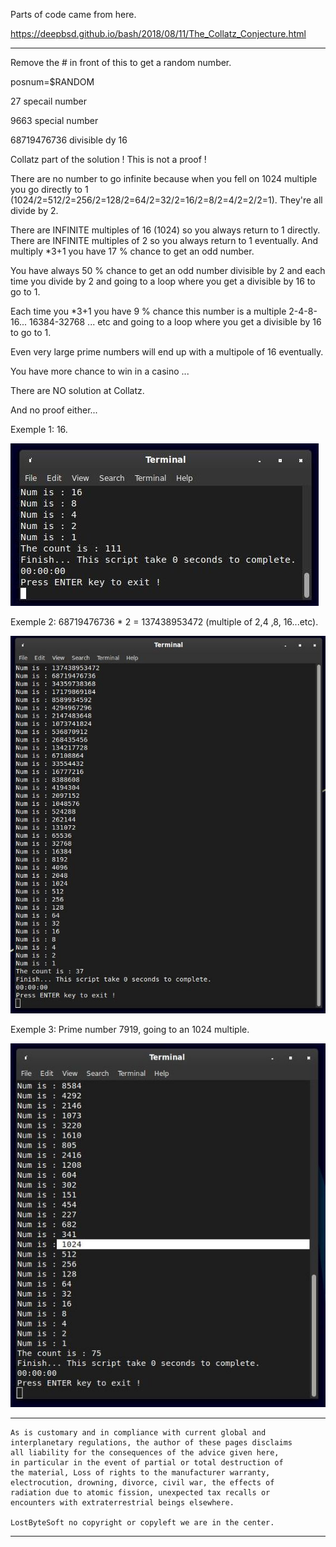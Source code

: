 Parts of code came from here.

https://deepbsd.github.io/bash/2018/08/11/The_Collatz_Conjecture.html

--------------------------------------------------------------------

Remove the # in front of this to get a random number.

posnum=$RANDOM
  	
27 specail number

9663 special number

68719476736 divisible dy 16

Collatz part of the solution ! This is not a proof !
  	
There are no number to go infinite because when you fell on 1024 multiple
you go directly to 1 (1024/2=512/2=256/2=128/2=64/2=32/2=16/2=8/2=4/2=2/2=1).
They're all divide by 2.

There are INFINITE multiples of 16 (1024) so you always return to 1 directly.
There are INFINITE multiples of 2 so you always return to 1 eventually.
And multiply *3+1 you have 17 % chance to get an odd number.
	
You have always 50 % chance to get an odd number divisible by 2 and each time
you divide by 2 and going to a loop where you get a divisible by 16 to go to 1.
	
Each time you *3+1 you have 9 % chance this number is a multiple 2-4-8-16...
16384-32768 ... etc and going to a loop where you get a divisible by 16 to go to 1.

Even very large prime numbers will end up with a multipole of 16 eventually.
	
You have more chance to win in a casino ...

There are NO solution at Collatz.

And no proof either...
 
Exemple 1: 16.

![Screenshot](16.jpg)
  	
Exemple 2: 68719476736 * 2 = 137438953472 (multiple of 2,4 ,8, 16...etc).

![Screenshot](1024.jpg)
  	
Exemple 3: Prime number 7919, going to an 1024 multiple.

![Screenshot](7919.jpg)


--------------------------------------------------------------------


	As is customary and in compliance with current global and
	interplanetary regulations, the author of these pages disclaims
	all liability for the consequences of the advice given here,
	in particular in the event of partial or total destruction of
	the material, Loss of rights to the manufacturer warranty,
	electrocution, drowning, divorce, civil war, the effects of
	radiation due to atomic fission, unexpected tax recalls or
	encounters with extraterrestrial beings elsewhere.
	
	LostByteSoft no copyright or copyleft we are in the center.
	
--------------------------------------------------------------------
